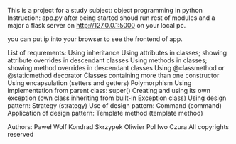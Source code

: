 This is a project for a study subject: object programming in python
Instruction:
app.py after being started shoud run rest of modules and a major a flask server on http://127.0.0.1:5000 on your local pc.

you can put ip into your browser to see the frontend of app.

List of requrements:
Using inheritance
Using attributes in classes; showing attribute overrides in descendant classes
Using methods in classes; showing method overrides in descendant classes
Using @classmethod or @staticmethod decorator
Classes containing more than one constructor
Using encapsulation (setters and getters)
Polymorphism
Using implementation from parent class: super()
Creating and using its own exception (own class inheriting from built-in Exception class)
Using design pattern: Strategy (strategy)
Use of design pattern: Command (command)
Application of design pattern: Template method (template method)

Authors:
Paweł Wolf
Kondrad Skrzypek
Oliwier Pol
Iwo Czura
All copyrights reserved
